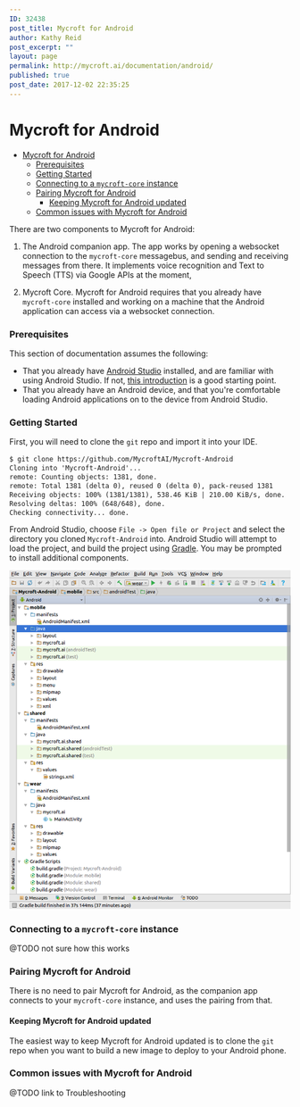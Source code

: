 ```yaml
---
ID: 32438
post_title: Mycroft for Android
author: Kathy Reid
post_excerpt: ""
layout: page
permalink: http://mycroft.ai/documentation/android/
published: true
post_date: 2017-12-02 22:35:25
---
```

# Mycroft for Android

- [Mycroft for Android](#mycroft-for-android)
    + [Prerequisites](#prerequisites)
    + [Getting Started](#getting-started)
    + [Connecting to a `mycroft-core` instance](#connecting-to-a-mycroft-core-instance)
    + [Pairing Mycroft for Android](#pairing-mycroft-for-android)
      - [Keeping Mycroft for Android updated](#keeping-mycroft-for-android-updated)
    + [Common issues with Mycroft for Android](#common-issues-with-mycroft-for-android)

There are two components to Mycroft for Android:

1. The Android companion app. The app works by opening a websocket connection to the `mycroft-core` messagebus, and sending and receiving messages from there. It implements voice recognition and Text to Speech (TTS) via Google APIs at the moment,

2. Mycroft Core. Mycroft for Android requires that you already have `mycroft-core` installed and working on a machine that the Android application can access via a websocket connection.

### Prerequisites

This section of documentation assumes the following:

* That you already have [Android Studio](https://developer.android.com/studio/index.html) installed, and are familiar with using Android Studio. If not, [this introduction](https://developer.android.com/studio/intro/index.html) is a good starting point.
* That you already have an Android device, and that you're comfortable loading Android applications on to the device from Android Studio.

### Getting Started

First, you will need to clone the `git` repo and import it into your IDE.

```
$ git clone https://github.com/MycroftAI/Mycroft-Android
Cloning into 'Mycroft-Android'...
remote: Counting objects: 1381, done.
remote: Total 1381 (delta 0), reused 0 (delta 0), pack-reused 1381
Receiving objects: 100% (1381/1381), 538.46 KiB | 210.00 KiB/s, done.
Resolving deltas: 100% (648/648), done.
Checking connectivity... done.
```

From Android Studio, choose `File -> Open file or Project` and select the directory you cloned `Mycroft-Android` into. Android Studio will attempt to load the project, and build the project using [Gradle](https://gradle.org/). You may be prompted to install additional components.

![Android Studio with Mycroft-Android loaded](../img/android-studio-with-mycroft-for-android-loaded.png "Android Studio with Mycroft-Android loaded")

### Connecting to a `mycroft-core` instance

@TODO not sure how this works

### Pairing Mycroft for Android

There is no need to pair Mycroft for Android, as the companion app connects to your `mycroft-core` instance, and uses the pairing from that.

#### Keeping Mycroft for Android updated

The easiest way to keep Mycroft for Android updated is to clone the `git` repo when you want to build a new image to deploy to your Android phone.

### Common issues with Mycroft for Android

@TODO link to Troubleshooting